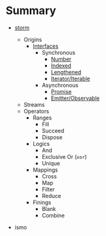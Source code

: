 # Summary

* [storm](storm/README.md)
  - Origins
    + [Interfaces](storm/origin/iface/README.md)
      * Synchronous
        - [Number](storm/origin/iface/sync/number.md)
        - [Indexed](storm/origin/iface/sync/indexed.md)
        - [Lengthened](storm/origin/iface/sync/lengthened.md)
        - [Iterator/Iterable](storm/origin/iface/sync/iter.md)
      * Asynchronous
        - [Promise](storm/origin/iface/async/promise.md)
        - [Emitter/Observable](storm/origin/iface/async/emitter.md)
  - Streams
  - Operators
    + Ranges
      * Fill
      * Succeed
      * Dispose
    + Logics
      * And
      * Exclusive Or (`xor`)
      * Unique
    + Mappings
      * Cross
      * Map
      * Filter
      * Reduce
    + Finings
      * Blank
      * Combine

* ismo
